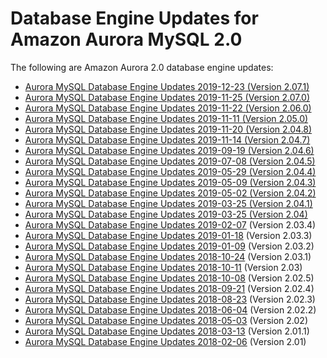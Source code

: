 # Database Engine Updates for Amazon Aurora MySQL 2\.0<a name="AuroraMySQL.Updates.20Updates"></a>

The following are Amazon Aurora 2\.0 database engine updates:<a name="aurora_2x_updates"></a>
+ [Aurora MySQL Database Engine Updates 2019\-12\-23 \(Version 2\.07\.1\)](AuroraMySQL.Updates.2071.md)
+ [Aurora MySQL Database Engine Updates 2019\-11\-25 \(Version 2\.07\.0\)](AuroraMySQL.Updates.2070.md)
+ [Aurora MySQL Database Engine Updates 2019\-11\-22 \(Version 2\.06\.0\)](AuroraMySQL.Updates.2060.md)
+ [Aurora MySQL Database Engine Updates 2019\-11\-11 \(Version 2\.05\.0\)](AuroraMySQL.Updates.2050.md)
+ [Aurora MySQL Database Engine Updates 2019\-11\-20 \(Version 2\.04\.8\)](AuroraMySQL.Updates.2048.md)
+ [Aurora MySQL Database Engine Updates 2019\-11\-14 \(Version 2\.04\.7\)](AuroraMySQL.Updates.2047.md)
+ [Aurora MySQL Database Engine Updates 2019\-09\-19 \(Version 2\.04\.6\)](AuroraMySQL.Updates.2046.md)
+ [Aurora MySQL Database Engine Updates 2019\-07\-08 \(Version 2\.04\.5\)](AuroraMySQL.Updates.2045.md)
+ [Aurora MySQL Database Engine Updates 2019\-05\-29 \(Version 2\.04\.4\)](AuroraMySQL.Updates.2044.md)
+ [Aurora MySQL Database Engine Updates 2019\-05\-09 \(Version 2\.04\.3\)](AuroraMySQL.Updates.2043.md)
+ [Aurora MySQL Database Engine Updates 2019\-05\-02 \(Version 2\.04\.2\)](AuroraMySQL.Updates.2042.md)
+ [Aurora MySQL Database Engine Updates 2019\-03\-25 \(Version 2\.04\.1\)](AuroraMySQL.Updates.2041.md)
+ [Aurora MySQL Database Engine Updates 2019\-03\-25 \(Version 2\.04\)](AuroraMySQL.Updates.204.md)
+ [Aurora MySQL Database Engine Updates 2019\-02\-07](AuroraMySQL.Updates.2034.md) \(Version 2\.03\.4\)
+ [Aurora MySQL Database Engine Updates 2019\-01\-18](AuroraMySQL.Updates.2033.md) \(Version 2\.03\.3\)
+ [Aurora MySQL Database Engine Updates 2019\-01\-09](AuroraMySQL.Updates.2032.md) \(Version 2\.03\.2\)
+ [Aurora MySQL Database Engine Updates 2018\-10\-24](AuroraMySQL.Updates.2031.md) \(Version 2\.03\.1\)
+ [Aurora MySQL Database Engine Updates 2018\-10\-11](AuroraMySQL.Updates.203.md) \(Version 2\.03\)
+ [Aurora MySQL Database Engine Updates 2018\-10\-08](AuroraMySQL.Updates.2025.md) \(Version 2\.02\.5\)
+ [Aurora MySQL Database Engine Updates 2018\-09\-21](AuroraMySQL.Updates.2024.md) \(Version 2\.02\.4\)
+ [Aurora MySQL Database Engine Updates 2018\-08\-23](AuroraMySQL.Updates.2023.md) \(Version 2\.02\.3\)
+ [Aurora MySQL Database Engine Updates 2018\-06\-04](AuroraMySQL.Updates.2022.md) \(Version 2\.02\.2\)
+ [Aurora MySQL Database Engine Updates 2018\-05\-03](AuroraMySQL.Updates.202.md) \(Version 2\.02\)
+ [Aurora MySQL Database Engine Updates 2018\-03\-13](AuroraMySQL.Updates.2011.md) \(Version 2\.01\.1\)
+ [Aurora MySQL Database Engine Updates 2018\-02\-06](AuroraMySQL.Updates.20180206.md) \(Version 2\.01\)